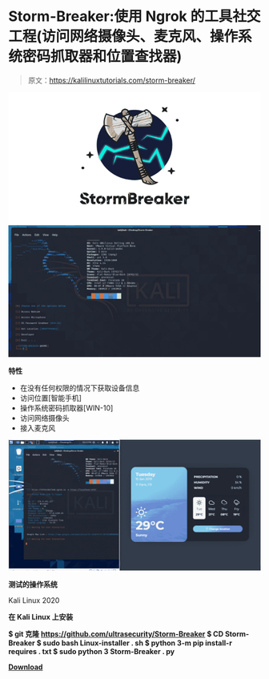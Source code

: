 # Storm-Breaker:使用 Ngrok 的工具社交工程(访问网络摄像头、麦克风、操作系统密码抓取器和位置查找器)

> 原文：<https://kalilinuxtutorials.com/storm-breaker/>

[![Storm-Breaker : Tool Social Engineering (Access Webcam, Microphone, OS Password Grabber And Location Finder) With Ngrok](img//f00a5ae3c141c9bfd348e070be9e33ea.png "Storm-Breaker : Tool Social Engineering (Access Webcam, Microphone, OS Password Grabber And Location Finder) With Ngrok")](https://1.bp.blogspot.com/-OGgsDTp1AMI/YJk8dAnBOKI/AAAAAAAAJCs/ZMdyLirpG6IAQCSFYDI1TFz2EN3Kiq48ACLcBGAsYHQ/s728/1%2B%25281%2529.png)![](img//8c6626f7c7c6437313dc8ef103d0621d.png)

**特性**

*   在没有任何权限的情况下获取设备信息
*   访问位置[智能手机]
*   操作系统密码抓取器[WIN-10]
*   访问网络摄像头
*   接入麦克风

![](img//81a620ed08afca14df4cdb8acf26d536.png)

**测试的操作系统**

Kali Linux 2020

**在 Kali Linux 上安装**

**$ git 克隆 https://github.com/ultrasecurity/Storm-Breaker
$ CD Storm-Breaker
$ sudo bash Linux-installer . sh
$ python 3-m pip install-r requires . txt
$ sudo python 3 Storm-Breaker . py**

[**Download**](https://github.com/ultrasecurity/Storm-Breaker)